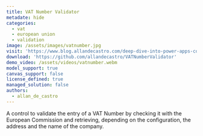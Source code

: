 ```yaml
---
title: VAT Number Validator
metadate: hide
categories:
  - vat
  - european union
  - validation
image: /assets/images/vatnumber.jpg
visit: 'https://www.blog.allandecastro.com/deep-dive-into-power-apps-component-framework-part-4-walkthrough-to-create-your-first-pcf-based-on-a-field/'
download: 'https://github.com/allandecastro/VATNumberValidator'
demo_video: /assets/videos/vatnumber.webm
model_support: true
canvas_support: false
license_defined: true
managed_solution: false
authors:
  - allan_de_castro
---
```


A control to validate the entry of a VAT Number by checking it with the European Commission and retrieving, depending on the configuration, the address and the name of the company.
